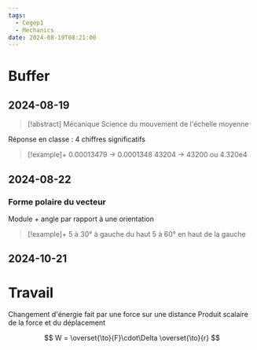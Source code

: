 ```yaml
---
tags:
  - Cegep1
  - Mechanics
date: 2024-08-19T08:21:00
---
```


# Buffer

## 2024-08-19

> [!abstract] Mécanique
> Science du mouvement de l'échelle moyenne

Réponse en classe : 4 chiffres significatifs

> [!example]+
> 0.00013479 -> 0.0001348
> 43204 -> 43200 ou 4.320e4

## 2024-08-22

### Forme polaire du vecteur

Module + angle par rapport à une orientation

> [!example]+
> 5 à 30° à gauche du haut
> 5 à 60° en haut de la gauche

## 2024-10-21

# Travail

Changement d'énergie fait par une force sur une distance
Produit scalaire de la force et du déplacement

$$
W = \overset{\to}{F}\cdot\Delta \overset{\to}{r}
$$